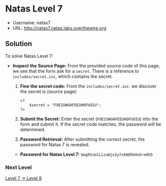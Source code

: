 # Natas Level 7

- Username: natas7
- URL: http://natas7.natas.labs.overthewire.org

## Solution

To solve Natas Level 7:

- **Inspect the Source Page:** From the provided source code of this page, we see that the form ask for a `secret`. There is a reference to `includes/secret.inc`, which contains the secret.

  1. **Fine the secret code:** From the `includes/secret.inc`. we discover the secret is (source page):

     ```
     <?
         $secret = "FOEIUWGHFEEUHOFUOIU";
     ?>
     ```

  2. **Submit the Secret:** Enter the secret (`FOEIUWGHFEEUHOFUOIU`) into the form and submit it. If the secret code matches, the password will be determined.

  3. **Password Retrieval:** After submitting the correct secret, the password for Natas 7 is revealed.

  - **Password for Natas Level 7:** `bmg8SvU1LizuWjx3y7xkNERkHxGre0GS`

### Next Level

[Level 7 → Level 8](https://github.com/nimodb/natas-challenge-solver/tree/main/natas08)
